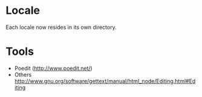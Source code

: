 # Locale

Each locale now resides in its own directory.

# Tools

- Poedit (http://www.poedit.net/)
- Others http://www.gnu.org/software/gettext/manual/html_node/Editing.html#Editing
